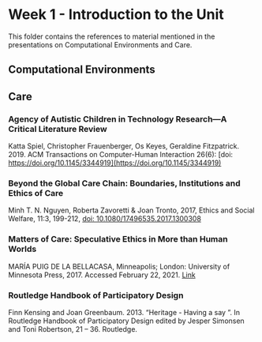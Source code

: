 # Week 1 - Introduction to the Unit
This folder contains the references to material mentioned in the presentations on Computational Environments and Care.

## Computational Environments

## Care
### Agency of Autistic Children in Technology Research—A Critical Literature Review
Katta Spiel, Christopher Frauenberger, Os Keyes, Geraldine Fitzpatrick. 2019. ACM Transactions on Computer-Human Interaction 26(6): [doi:  https://doi.org/10.1145/3344919](https://doi.org/10.1145/3344919)

### Beyond the Global Care Chain: Boundaries, Institutions and Ethics of Care
Minh T. N. Nguyen, Roberta Zavoretti & Joan Tronto, 2017, Ethics and Social Welfare, 11:3, 199-212, [doi: 10.1080/17496535.2017.1300308](https://10.1080/17496535.2017.1300308)

###  Matters of Care: Speculative Ethics in More than Human Worlds
MARÍA PUIG DE LA BELLACASA, Minneapolis; London: University of Minnesota Press, 2017. Accessed February 22, 2021. [Link](http://www.jstor.org/stable/10.5749/j.ctt1mmfspt)

### Routledge Handbook of Participatory Design
Finn Kensing and Joan Greenbaum. 2013. “Heritage - Having a say
”. In Routledge Handbook of Participatory Design edited by Jesper Simonsen and Toni Robertson, 21 – 36.  Routledge.
